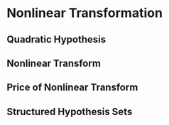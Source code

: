 # Nonlinear Transformation

## Quadratic Hypothesis

## Nonlinear Transform

## Price of Nonlinear Transform

## Structured Hypothesis Sets
